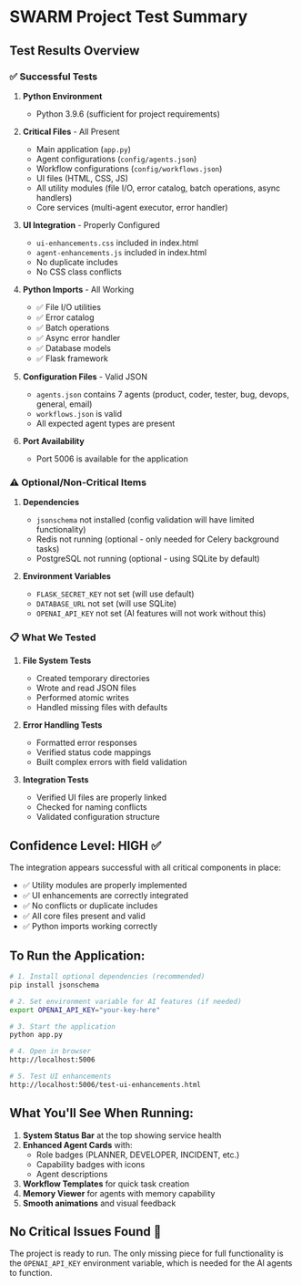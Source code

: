 # SWARM Project Test Summary

## Test Results Overview

### ✅ **Successful Tests**

1. **Python Environment**
   - Python 3.9.6 (sufficient for project requirements)

2. **Critical Files** - All Present
   - Main application (`app.py`)
   - Agent configurations (`config/agents.json`)
   - Workflow configurations (`config/workflows.json`)
   - UI files (HTML, CSS, JS)
   - All utility modules (file I/O, error catalog, batch operations, async handlers)
   - Core services (multi-agent executor, error handler)

3. **UI Integration** - Properly Configured
   - `ui-enhancements.css` included in index.html
   - `agent-enhancements.js` included in index.html
   - No duplicate includes
   - No CSS class conflicts

4. **Python Imports** - All Working
   - ✅ File I/O utilities
   - ✅ Error catalog
   - ✅ Batch operations
   - ✅ Async error handler
   - ✅ Database models
   - ✅ Flask framework

5. **Configuration Files** - Valid JSON
   - `agents.json` contains 7 agents (product, coder, tester, bug, devops, general, email)
   - `workflows.json` is valid
   - All expected agent types are present

6. **Port Availability**
   - Port 5006 is available for the application

### ⚠️ **Optional/Non-Critical Items**

1. **Dependencies**
   - `jsonschema` not installed (config validation will have limited functionality)
   - Redis not running (optional - only needed for Celery background tasks)
   - PostgreSQL not running (optional - using SQLite by default)

2. **Environment Variables**
   - `FLASK_SECRET_KEY` not set (will use default)
   - `DATABASE_URL` not set (will use SQLite)
   - `OPENAI_API_KEY` not set (AI features will not work without this)

### 📋 **What We Tested**

1. **File System Tests**
   - Created temporary directories
   - Wrote and read JSON files
   - Performed atomic writes
   - Handled missing files with defaults

2. **Error Handling Tests**
   - Formatted error responses
   - Verified status code mappings
   - Built complex errors with field validation

3. **Integration Tests**
   - Verified UI files are properly linked
   - Checked for naming conflicts
   - Validated configuration structure

## Confidence Level: HIGH ✅

The integration appears successful with all critical components in place:

- ✅ Utility modules are properly implemented
- ✅ UI enhancements are correctly integrated
- ✅ No conflicts or duplicate includes
- ✅ All core files present and valid
- ✅ Python imports working correctly

## To Run the Application:

```bash
# 1. Install optional dependencies (recommended)
pip install jsonschema

# 2. Set environment variable for AI features (if needed)
export OPENAI_API_KEY="your-key-here"

# 3. Start the application
python app.py

# 4. Open in browser
http://localhost:5006

# 5. Test UI enhancements
http://localhost:5006/test-ui-enhancements.html
```

## What You'll See When Running:

1. **System Status Bar** at the top showing service health
2. **Enhanced Agent Cards** with:
   - Role badges (PLANNER, DEVELOPER, INCIDENT, etc.)
   - Capability badges with icons
   - Agent descriptions
3. **Workflow Templates** for quick task creation
4. **Memory Viewer** for agents with memory capability
5. **Smooth animations** and visual feedback

## No Critical Issues Found 🎉

The project is ready to run. The only missing piece for full functionality is the `OPENAI_API_KEY` environment variable, which is needed for the AI agents to function.